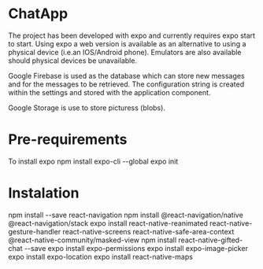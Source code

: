 # ChatApp

The project has been developed with expo and currently requires expo start to start. Using expo a web version is available as an alternative to using a physical device (i.e.an IOS/Android phone). Emulators are also available should physical devices be unavailable.

Google Firebase is used as the database which can store new messages and for the messages to be retrieved. The configuration string is created within the settings and stored with the application component.

Google Storage is use to store picturess (blobs).

<h1>Pre-requirements</h1>
To install expo npm install expo-cli --global expo init

<h1>Instalation</h1>
npm install --save react-navigation
npm install @react-navigation/native @react-navigation/stack
expo install react-native-reanimated react-native-gesture-handler react-native-screens react-native-safe-area-context @react-native-community/masked-view
npm install react-native-gifted-chat --save
expo install expo-permissions
expo install expo-image-picker
expo install expo-location
expo install react-native-maps
